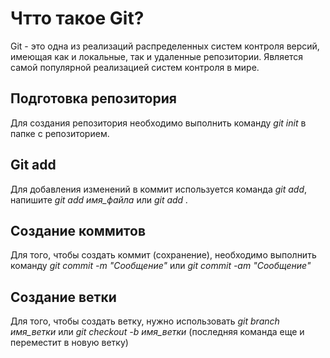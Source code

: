 # Чтто такое Git?

Git - это одна из реализаций распределенных систем контроля версий, имеющая как и локальные, так и удаленные репозитории. Является самой популярной реализацией систем контроля в мире.

## Подготовка репозитория

Для создания репозитория необходимо выполнить команду *git init*  в папке с репозиторием.

## Git add

Для добавления изменений в коммит используется команда *git add*, напишите *git add имя_файла* или *git add .*

## Создание коммитов

Для того, чтобы создать коммит (сохранение), необходимо выполнить команду *git commit -m "Сообщение"* или *git commit -am "Сообщение"*

## Создание ветки

Для того, чтобы создать ветку, нужно использовать *git branch имя_ветки* или *git checkout -b имя_ветки* (последняя команда еще и переместит в новую ветку)

